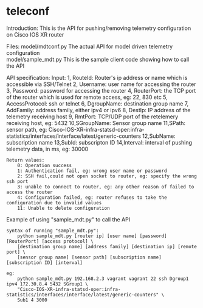 # teleconf

Introduction:
	This is the API for pushing/removing telemetry configuration on Cisco IOS XR router
	
Files:
	model/mdtconf.py	The actual API for model driven telemetry configuration  
	model/sample_mdt.py	This is the sample client code showing how to call the API 

API specification:
	Input:
		1, RouteId: Router's ip address or name which is accessible via SSH/Telnet
		2, Username: user name for accessing the router
		3, Password: password for accessing the router
		4, RouterPort: the TCP port of the router which is used for remote access, eg: 22, 830 etc
		5, AccessProtocol: ssh or telnet 
		6, DgroupName: destination group name
		7, AddFamily: address family, either ipv4 or ipv6
		8, DestIp: IP address of the telemetry receiving host
		9, RmtPort: TCP/UDP port of the retelemery receiving host, eg: 5432
		10,SGroupName: Sensor group name
		11,SPath: sensor path, eg: 
			Cisco-IOS-XR-infra-statsd-oper:infra-statistics/interfaces/interface/latest/generic-counters
		12,SubName: subscription name
		13,SubId: subscripton ID
		14,Interval: interval of pushing telemetry data, in ms, eg: 30000
	
	Return values:
		0: Operation success
		1: Authentication fail, eg: wrong user name or password
		2: SSH fail,could not open socket to router, eg: specify the wrong ssh port 
		3: unable to connect to router, eg: any other reason of failed to access the router
		4: Configuration failed, eg: router refuses to take the configuration due to invalid values
		11: Unable to delete configuration

Example of using "sample_mdt.py" to call the API

	syntax of running "sample_mdt.py":
		python sample_mdt.py [router ip] [user name] [password] [RouterPort] [access protocol] \
		[destination group name] [address family] [destination ip] [remote port] \
		[sensor group name] [sensor path] [subscription name] [subscription ID] [interval]
		
	eg:
		python sample_mdt.py 192.168.2.3 vagrant vagrant 22 ssh Dgroup1 ipv4 172.30.8.4 5432 SGroup1 \
		"Cisco-IOS-XR-infra-statsd-oper:infra-statistics/interfaces/interface/latest/generic-counters" \
		Sub1 4 3000
